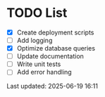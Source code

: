 # TODO List

- [x] Create deployment scripts
- [ ] Add logging
- [x] Optimize database queries
- [ ] Update documentation
- [ ] Write unit tests
- [ ] Add error handling

Last updated: 2025-06-19 16:11
